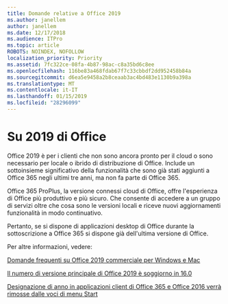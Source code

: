 ```yaml
---
title: Domande relative a Office 2019
ms.author: janellem
author: janellem
ms.date: 12/17/2018
ms.audience: ITPro
ms.topic: article
ROBOTS: NOINDEX, NOFOLLOW
localization_priority: Priority
ms.assetid: 7fc322ce-08fa-4b87-98ac-c8a35bd6c8ee
ms.openlocfilehash: 116be83a468fdab67f7c33cbbdf2dd952458b84a
ms.sourcegitcommit: d6ea5e9458a2b8ceaab3ac4bd483e1130b9a398a
ms.translationtype: MT
ms.contentlocale: it-IT
ms.lasthandoff: 01/15/2019
ms.locfileid: "28296099"
---
```

# <a name="about-office-2019"></a>Su 2019 di Office

Office 2019 è per i clienti che non sono ancora pronto per il cloud o sono necessario per locale o ibrido di distribuzione di Office. Include un sottoinsieme significativo della funzionalità che sono già stati aggiunti a Office 365 negli ultimi tre anni, ma non fa parte di Office 365.
  
Office 365 ProPlus, la versione connessi cloud di Office, offre l'esperienza di Office più produttivo e più sicuro. Che consente di accedere a un gruppo di servizi oltre che cosa sono le versioni locali e riceve nuovi aggiornamenti funzionalità in modo continuativo.
  
Pertanto, se si dispone di applicazioni desktop di Office durante la sottoscrizione a Office 365 si dispone già dell'ultima versione di Office.
  
Per altre informazioni, vedere:
  
[Domande frequenti su Office 2019 commerciale per Windows e Mac](https://support.microsoft.com/help/4133312)
  
[Il numero di versione principale di Office 2019 è soggiorno in 16.0](https://docs.microsoft.com/deployoffice/office2019/overview)
  
[Designazione di anno in applicazioni client di Office 365 e Office 2016 verrà rimosse dalle voci di menu Start](https://support.office.com/article/8fe5e052-76d2-49de-af30-2e84ed3da907.aspx)
  

